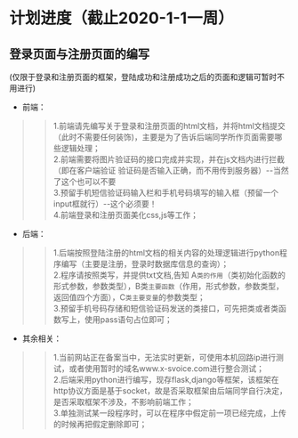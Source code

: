 计划进度（截止2020-1-1一周）
=========================
登录页面与注册页面的编写
---------------------------------------------------------------------------
(仅限于登录和注册页面的框架，登陆成功和注册成功之后的页面和逻辑可暂时不用进行)

* 前端：<br>
>>1.前端请先编写关于登录和注册页面的html文档，并将html文档提交（此时不需要任何装饰)，主要是为了告诉后端同学所作页面需要哪些逻辑处理；<br>
>>2.前端需要将图片验证码的接口完成并实现，并在js文档内进行拦截（即在客户端验证 验证码是否输入正确，而不用传到服务器）--当然了这个也可以不要<br>
>>3.预留手机短信验证码输入栏和手机号码填写的输入框（预留一个input框就行）--这个必须要！<br>
>>4.前端登录和注册页面美化css,js等工作；<br>
* 后端：<br>
>>1.后端按照登陆注册的html文档的相关内容的处理逻辑进行python程序编写（主要是注册，登录时数据库信息的查询）；<br>
>>2.程序请按照类写，并提供txt文档,告知 A`类的作用`（类初始化函数的形式参数，参数类型），B类`主要函数`（作用，形式参数，参数类型，返回值四个方面），C`类主要变量`的参数类型；<br>
>>3.预留手机号码存储和短信验证码发送的类接口，可先把类或者类函数写上，使用pass语句占位即可；<br>
* 其余相关：<br>
>>1.当前网站正在备案当中，无法实时更新，可使用本机回路ip进行测试，或者使用暂时的域名www.x-svoice.com进行整合测试；<br>
>>2.后端采用python进行编写，现存flask,django等框架，该框架在http协议方面是基于socket，故是否采取框架由后端同学自行决定，是否采取框架不涉及，不影响前端工作；<br>
>>3.单独测试某一段程序时，可以在程序中假定前一项已经完成，上传的时候再把假定删除即可；<br>

